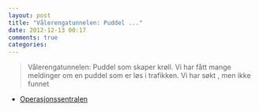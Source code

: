 ```yaml
---
layout: post
title: "Vålerengatunnelen: Puddel ..."
date: 2012-12-13 00:17
comments: true
categories: 
---
```

> Vålerengatunnelen: Puddel som skaper krøll. Vi har fått mange meldinger om en puddel som er løs i trafikken. Vi har søkt , men ikke funnet 
- [Operasjonssentralen](https://twitter.com/oslopolitiops/statuses/279319115657801728)
